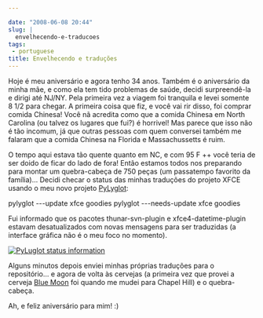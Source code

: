 ```yaml
---

date: "2008-06-08 20:44"
slug: |
  envelhecendo-e-traducoes
tags:
 - portuguese
title: Envelhecendo e traduções
---
```


Hoje é meu aniversário e agora tenho 34 anos. Também é o aniversário da
minha mãe, e como ela tem tido problemas de saúde, decidi surpreendê-la
e dirigi até NJ/NY. Pela primeira vez a viagem foi tranquila e levei
somente 8 1/2 para chegar. A primeira coisa que fiz, e você vai rir
disso, foi comprar comida Chinesa! Você nã acredita como que a comida
Chinesa em North Carolina (ou talvez os lugares que fui?) é horrivel!
Mas parece que isso não é tão incomum, já que outras pessoas com quem
conversei também me falaram que a comida Chinesa na Florida e
Massachussetts é ruim.

O tempo aqui estava tão quente quanto em NC, e com 95 F ++ você teria de
ser doido de ficar do lado de fora! Então estamos todos nos preparando
para montar um quebra-cabeça de 750 peças (um passatempo favorito da
família)... Decidi checar o status das minhas traduções do projeto XFCE
usando o meu novo projeto
[PyLyglot](http://http://code.google.com/p/pylyglot/):

pylyglot ---update xfce goodies pylyglot ---needs-update xfce goodies

Fui informado que os pacotes thunar-svn-plugin e xfce4-datetime-plugin
estavam desatualizados com novas mensagens para ser traduzidas (a
interface gráfica não é o meu foco no momento).

[![PyLuglot status
information](http://farm4.static.flickr.com/3186/2562173506_6ef2d016f2.jpg)](http://www.flickr.com/photos/ogmaciel/2562173506/)

Alguns minutos depois enviei minhas próprias traduções para o
repositório... e agora de volta às cervejas (a primeira vez que provei a
cerveja [Blue Moon](http://www.bluemoonbrewingcompany.com/) foi quando
me mudei para Chapel Hill) e o quebra-cabeça.

Ah, e feliz aniversário para mim! :)
